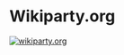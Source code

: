 # Wikiparty.org

[![wikiparty.org](https://user-images.githubusercontent.com/48496757/222786126-07b9d7d8-10c5-4883-a8f7-5b5bd7dbc52e.png)](https://wikiparty.org/)
